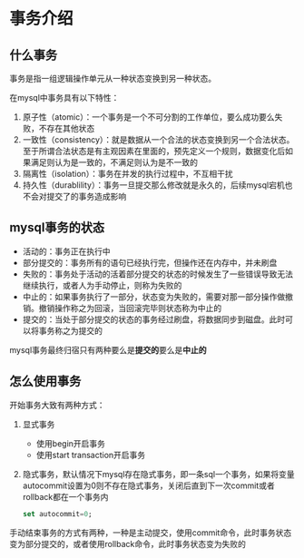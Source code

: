 # 事务介绍

## 什么事务

事务是指一组逻辑操作单元从一种状态变换到另一种状态。

在mysql中事务具有以下特性：

1. 原子性（atomic）：一个事务是一个不可分割的工作单位，要么成功要么失败，不存在其他状态
2. 一致性（consistency）：就是数据从一个合法的状态变换到另一个合法状态。至于所谓合法状态是有主观因素在里面的，预先定义一个规则，数据变化后如果满足则认为是一致的，不满足则认为是不一致的
3. 隔离性（isolation）：事务在并发的执行过程中，不互相干扰
4. 持久性（durablility）：事务一旦提交那么修改就是永久的，后续mysql宕机也不会对提交了的事务造成影响

## mysql事务的状态

- 活动的：事务正在执行中
- 部分提交的：事务所有的语句已经执行完，但操作还在内存中，并未刷盘
- 失败的：事务处于活动的活着部分提交的状态的时候发生了一些错误导致无法继续执行，或者人为手动停止，则称为失败的
- 中止的：如果事务执行了一部分，状态变为失败的，需要对那一部分操作做撤销。撤销操作称之为回滚，当回滚完毕则状态称为中止的
- 提交的：当处于部分提交的状态的事务经过刷盘，将数据同步到磁盘。此时可以将事务称之为提交的

mysql事务最终归宿只有两种要么是**提交的**要么是**中止的**

## 怎么使用事务

开始事务大致有两种方式：

1. 显式事务

   - 使用begin开启事务
   - 使用start transaction开启事务

2. 隐式事务，默认情况下mysql存在隐式事务，即一条sql一个事务，如果将变量autocommit设置为0则不存在隐式事务，关闭后直到下一次commit或者rollback都在一个事务内

   ```sql
   set autocommit=0;
   ```

手动结束事务的方式有两种，一种是主动提交，使用commit命令，此时事务状态变为部分提交的，或者使用rollback命令，此时事务状态变为失败的